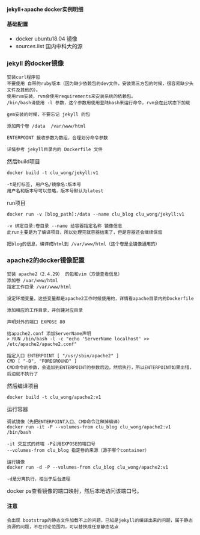 #### jekyll+apache docker实例明细

#### 基础配置
* docker ubuntu18.04 镜像
* sources.list 国内中科大的源


### jekyll 的docker镜像
```
安装curl程序包
不要使用 自带的ruby版本（因为缺少依赖包的dev文件，安装第三方包的时候，很容易缺少头文件及其他的）。
使用rvm安装，rvm会使用requirements来安装系统的依赖包。
/bin/bash请使用 -l 参数，这个参数用使用登陆bash来运行命令，rvm会在此状态下加载

gem安装的时候，不要忘记 jekyll 的包

添加两个卷 /data  /var/www/html

ENTERPOINT 接收参数为数组，合理划分命令参数

详情参考 jekyll目录内的 Dockerfile 文件
```

然后build项目

```
docker build -t clu_wong/jekyll:v1

-t是打标签, 用户名/镜像名:版本号
用户名和版本号可以忽略，版本号默认为latest
```

run项目

```
docker run -v [blog_path]:/data --name clu_blog clu_wong/jekyll:v1

-v 绑定目录:卷目录 --name 给容器指定名称 镜像信息
此run主要是为了编译项目，所以处理完就容器结束了，但是容器还会继续保留

把blog的信息，编译成html到 /var/www/html（这个卷是全镜像通用的）
```

### apache2的docker镜像配置
```
安装 apache2（2.4.29） 的包和vim（方便查看信息）
添加卷 /var/www/html
指定工作目录 /var/www/html

设定环境变量，这些变量都是apache2工作时候使用的，详情看apache目录内的Dockerfile

添加相应的工作目录，并创建对应目录

声明对外的端口 EXPOSE 80

给apache2.conf 添加ServerName声明
> RUN /bin/bash -l -c "echo 'ServerName localhost' >> /etc/apache2/apache2.conf"

指定入口 ENTERPOINT [ "/usr/sbin/apache2" ]
CMD [ "-D", "FOREGROUND" ]
CMD命令的参数，会追加到ENTERPOINT的参数后边，然后执行，所以ENTERPOINT如果出错，后边就不执行了
```

然后编译项目

```
docker build -t clu_wong/apache2:v1

```

运行容器

```
调试镜像（先把ENTERPOINT入口、CMD命令注释掉编译）
docker run -it -P --volumes-from clu_blog clu_wong/apache2:v1 /bin/bash

-it 交互式的终端 -P引用EXPOSE的端口号
--volumes-from clu_blog 指定卷的来源（源于哪个container）

运行镜像
docker run -d -P --volumes-from clu_blog clu_wong/apache2:v1

-d是分离执行，相当于后台进程
```

docker ps查看镜像的端口映射，然后本地访问该端口号。


#### 注意 
```
会出现 bootstrap的静态文件加载不上的问题，已知是jekyll的编译出来的问题，属于静态资源的问题，不在讨论范围内，可以替换成任意静态站点
```